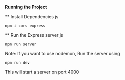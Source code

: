 **Running the Project**

\*\* Install Dependencies
js

```
npm i cors express
```

\*\* Run the Express server
js

```
npm run server
```

Note: If you want to use nodemon, Run the server using

```
npm run dev
```

This will start a server on port 4000
